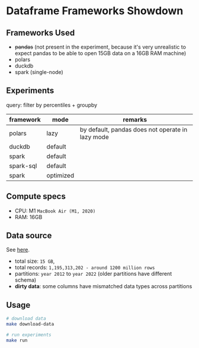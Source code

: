 # Dataframe Frameworks Showdown

## Frameworks Used

- ~~pandas~~ (not present in the experiment, because it's very unrealistic to expect pandas to be able to open 15GB data on a 16GB RAM machine)
- polars
- duckdb
- spark (single-node)

## Experiments

query: filter by percentiles + groupby

| framework | mode      | remarks                                          |
| --------- | --------- | ------------------------------------------------ |
| polars    | lazy      | by default, pandas does not operate in lazy mode |
| duckdb    | default   |                                                  |
| spark     | default   |                                                  |
| spark-sql | default   |                                                  |
| spark     | optimized |                                                  |

<!-- ### Remarks - polars

- RAM usage got ridiculously high (`24GB` and climbing) at `10,000,000 rows` -->

## Compute specs

- CPU: M1 `MacBook Air (M1, 2020)`
- RAM: 16GB

## Data source

See [here](src/utils/download_dataset.sh).

- total size: `15 GB`,
- total records: `1,195,313,202 - around 1200 million rows`
- partitions: `year 2012` to `year 2022` (older partitions have different schema)
- **dirty data**: some columns have mismatched data types across partitions

## Usage

```bash
# download data
make download-data

# run experiments
make run
```
